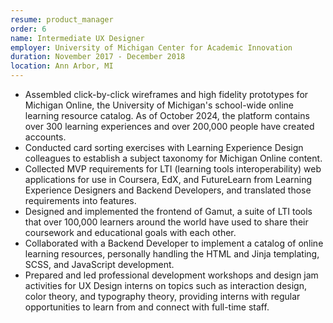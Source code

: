 ```yaml
---
resume: product_manager
order: 6
name: Intermediate UX Designer
employer: University of Michigan Center for Academic Innovation
duration: November 2017 - December 2018
location: Ann Arbor, MI
---
```


- Assembled click-by-click wireframes and high fidelity prototypes for Michigan Online, the University of Michigan's school-wide online learning resource catalog. As of October 2024, the platform contains over 300 learning experiences and over 200,000 people have created accounts.
- Conducted card sorting exercises with Learning Experience Design colleagues to establish a subject taxonomy for Michigan Online content.
- Collected MVP requirements for LTI (learning tools interoperability) web applications for use in Coursera, EdX, and FutureLearn from Learning Experience Designers and Backend Developers, and translated those requirements into features.
- Designed and implemented the frontend of Gamut, a suite of LTI tools that over 100,000 learners around the world have used to share their coursework and educational goals with each other.
- Collaborated with a Backend Developer to implement a catalog of online learning resources, personally handling the HTML and Jinja templating, SCSS, and JavaScript development.
- Prepared and led professional development workshops and design jam activities for UX Design interns on topics such as interaction design, color theory, and typography theory, providing interns with regular opportunities to learn from and connect with full-time staff.